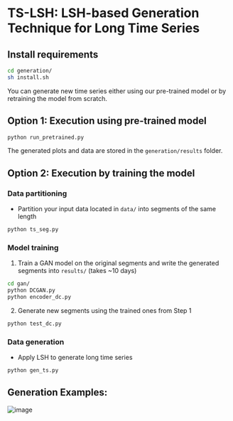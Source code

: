 # TS-LSH: LSH-based Generation Technique for Long Time Series




## Install requirements

```bash
cd generation/
sh install.sh
```

You can generate new time series either using our pre-trained model or by retraining the model from scratch.  


## Option 1: Execution using pre-trained model      

```bash
python run_pretrained.py
```
The generated plots and data are stored in the `generation/results` folder.

## Option 2: Execution by training the model

  
### Data partitioning

- Partition your input data located in `data/` into segments of the same length

```bash
python ts_seg.py
```

### Model training

1. Train a GAN model on the original segments and write the generated segments into `results/` (takes ~10 days) 

```bash
cd gan/
python DCGAN.py
python encoder_dc.py
```

2. Generate new segments using the trained ones from Step 1
```bash
python test_dc.py
```

### Data generation

- Apply LSH to generate long time series 

```bash
python gen_ts.py
```
## Generation Examples:

![image](https://github.com/eXascaleInfolab/TSM-Bench/assets/15266242/13d8c2f9-fdbf-495f-aaf9-7f5ec0999470)



